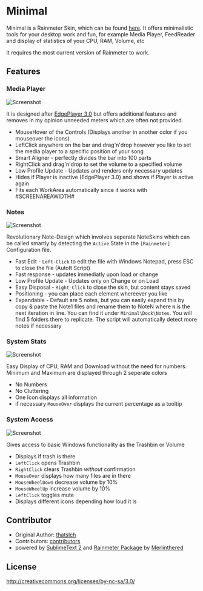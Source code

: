 # Minimal

Minimal is a Rainmeter Skin, which can be found [here](http://rainmeter.net/cms/). It offers minimalistic tools for your desktop work and fun, for example Media Player, FeedReader and display of statistics of your CPU, RAM, Volume, etc

It requires the most current version of Rainmeter to work. 

## Features

### Media Player

![Screenshot](http://puu.sh/445Bo.png)

It is designed after [EdgePlayer 3.0](http://codymacri.deviantart.com/art/Edge-Player-3-0-363324372?ga_submit_new=10%253A1365016951) but offers additional features and removes in my opinion unneeded meters which are often not provided.

* MouseHover of the Controls (Displays another in another color if you mouseover the icons)
* LeftClick anywhere on the bar and drag'n'drop however you like to set the media player to a specific position of your song
* Smart Aligner - perfectly divides the bar into 100 parts
* RightClick and drag'n'drop to set the volume to a specified volume
* Low Profile Update - Updates and renders only necessary updates
* Hides if Player is inactive (EdgePlayer 3.0) and shows if Player is active again
* Fits each WorkArea automatically since it works with #SCREENAREAWIDTH#

### Notes

![Screenshot](http://puu.sh/445U0.png)

Revolutionary Note-Design which involves seperate NoteSkins which can be called smartly by detecting the `Active` State in the `[Rainmeter]` Configuration file.

* Fast Edit - `Left-Click` to edit the file with Windows Notepad, press ESC to close the file (AutoIt Script)
* Fast response - updates immediatly upon load or change
* Low Profile Update - Updates only on Change or on Load
* Easy Disposal - `Right-Click` to close the skin, but content stays saved
* Positioning - you can place each element whereever you like
* Expandable - Default are 5 notes, but you can easily expand this by copy & paste the Note1 files and rename them to NoteN where `N` is the next iteration in line. You can find it under `Minimal\Dock\Notes`. You will find 5 folders there to replicate. The script will automatically detect more notes if necessary

### System Stats

![Screenshot](http://puu.sh/44blV.png)

Easy Display of CPU, RAM and Download without the need for numbers. Minimum and Maximum are displayed through 2 seperate colors

* No Numbers
* No Cluttering
* One Icon displays all information
* if necessary `MouseOver` displays the current percentage as a tooltip

### System Access

![Screenshot](http://puu.sh/44bte.png)

Gives access to basic Windows functionality as the Trashbin or Volume

* Displays if trash is there
* `LeftClick` opens Trashbin
* `RightClick` clears Trashbin _without_ confirmation
* `MouseOver` displays how many files are in there
* `MouseWheelDown` decrease volume by 10%
* `MouseWheelUp` increase volume by 10%
* `LeftClick` toggles mute
* Displays different icons depending how loud it is


## Contributor

* Original Author: [thatsIch](https://github.com/thatsIch)
* Contributors: [contributors](https://github.com/thatsIch/Minimal/graphs/contributors)
* powered by [SublimeText 2](http://www.sublimetext.com/2) and [Rainmeter Package](http://merlinthered.github.io/sublime-rainmeter/) by [Merlinthered](https://github.com/merlinthered)

## License

http://creativecommons.org/licenses/by-nc-sa/3.0/